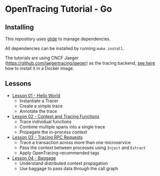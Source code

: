 # OpenTracing Tutorial - Go

## Installing

This repository uses [glide](https://github.com/Masterminds/glide) to manage dependencies.

All dependencies can be installed by running `make install`.

The tutorials are using CNCF Jaeger (https://github.com/jaegertracing/jaeger) as the tracing backend, 
[see here](../README.md) how to install it in a Docker image.

## Lessons

* [Lesson 01 - Hello World](lesson01)
  * Instantiate a Tracer
  * Create a simple trace
  * Annotate the trace
* [Lesson 02 - Context and Tracing Functions](lesson02)
  * Trace individual functions
  * Combine multiple spans into a single trace
  * Propagate the in-process context
* [Lesson 03 - Tracing RPC Requests](lesson03)
  * Trace a transaction across more than one microservice
  * Pass the context between processes using `Inject` and `Extract`
  * Apply OpenTracing-recommended tags
* [Lesson 04 - Baggage](lesson04)
  * Understand distributed context propagation
  * Use baggage to pass data through the call graph

